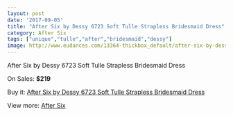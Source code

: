```yaml
---
layout: post
date: '2017-09-05'
title: "After Six by Dessy 6723 Soft Tulle Strapless Bridesmaid Dress"
category: After Six
tags: ["unique","tulle","after","bridesmaid","dessy"]
image: http://www.eudances.com/13364-thickbox_default/after-six-by-dessy-6723-soft-tulle-strapless-bridesmaid-dress.jpg
---
```

After Six by Dessy 6723 Soft Tulle Strapless Bridesmaid Dress

On Sales: **$219**
<a href="https://www.eudances.com/en/after-six/4037-after-six-by-dessy-6723-soft-tulle-strapless-bridesmaid-dress.html"><amp-img layout="responsive" width="600" height="600" src="//www.eudances.com/13364-thickbox_default/after-six-by-dessy-6723-soft-tulle-strapless-bridesmaid-dress.jpg" alt="After Six by Dessy 6723 Soft Tulle Strapless Bridesmaid Dress 0" /></a>
<a href="https://www.eudances.com/en/after-six/4037-after-six-by-dessy-6723-soft-tulle-strapless-bridesmaid-dress.html"><amp-img layout="responsive" width="600" height="600" src="//www.eudances.com/13367-thickbox_default/after-six-by-dessy-6723-soft-tulle-strapless-bridesmaid-dress.jpg" alt="After Six by Dessy 6723 Soft Tulle Strapless Bridesmaid Dress 1" /></a>
<a href="https://www.eudances.com/en/after-six/4037-after-six-by-dessy-6723-soft-tulle-strapless-bridesmaid-dress.html"><amp-img layout="responsive" width="600" height="600" src="//www.eudances.com/13366-thickbox_default/after-six-by-dessy-6723-soft-tulle-strapless-bridesmaid-dress.jpg" alt="After Six by Dessy 6723 Soft Tulle Strapless Bridesmaid Dress 2" /></a>
<a href="https://www.eudances.com/en/after-six/4037-after-six-by-dessy-6723-soft-tulle-strapless-bridesmaid-dress.html"><amp-img layout="responsive" width="600" height="600" src="//www.eudances.com/13365-thickbox_default/after-six-by-dessy-6723-soft-tulle-strapless-bridesmaid-dress.jpg" alt="After Six by Dessy 6723 Soft Tulle Strapless Bridesmaid Dress 3" /></a>

Buy it: [After Six by Dessy 6723 Soft Tulle Strapless Bridesmaid Dress](https://www.eudances.com/en/after-six/4037-after-six-by-dessy-6723-soft-tulle-strapless-bridesmaid-dress.html "After Six by Dessy 6723 Soft Tulle Strapless Bridesmaid Dress")

View more: [After Six](https://www.eudances.com/en/50-after-six "After Six")